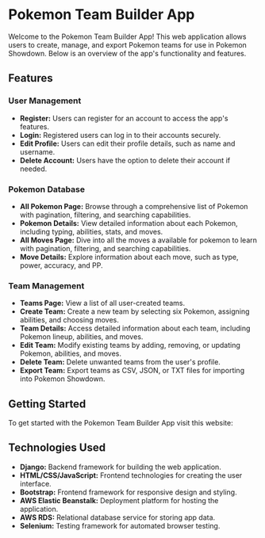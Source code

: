 # Pokemon Team Builder App

Welcome to the Pokemon Team Builder App! This web application allows users to create, manage, and export Pokemon teams for use in Pokemon Showdown. Below is an overview of the app's functionality and features.

## Features

### User Management
- **Register:** Users can register for an account to access the app's features.
- **Login:** Registered users can log in to their accounts securely.
- **Edit Profile:** Users can edit their profile details, such as name and username.
- **Delete Account:** Users have the option to delete their account if needed.

### Pokemon Database
- **All Pokemon Page:** Browse through a comprehensive list of Pokemon with pagination, filtering, and searching capabilities.
- **Pokemon Details:** View detailed information about each Pokemon, including typing, abilities, stats, and moves.
- **All Moves Page:** Dive into all the moves a available for pokemon to learn with pagination, filtering, and searching capabilities.
- **Move Details:** Explore information about each move, such as type, power, accuracy, and PP.

### Team Management
- **Teams Page:** View a list of all user-created teams.
- **Create Team:** Create a new team by selecting six Pokemon, assigning abilities, and choosing moves.
- **Team Details:** Access detailed information about each team, including Pokemon lineup, abilities, and moves.
- **Edit Team:** Modify existing teams by adding, removing, or updating Pokemon, abilities, and moves.
- **Delete Team:** Delete unwanted teams from the user's profile.
- **Export Team:** Export teams as CSV, JSON, or TXT files for importing into Pokemon Showdown.

## Getting Started

To get started with the Pokemon Team Builder App visit this website: 



## Technologies Used

- **Django:** Backend framework for building the web application.
- **HTML/CSS/JavaScript:** Frontend technologies for creating the user interface.
- **Bootstrap:** Frontend framework for responsive design and styling.
- **AWS Elastic Beanstalk:** Deployment platform for hosting the application.
- **AWS RDS:** Relational database service for storing app data.
- **Selenium:** Testing framework for automated browser testing.
